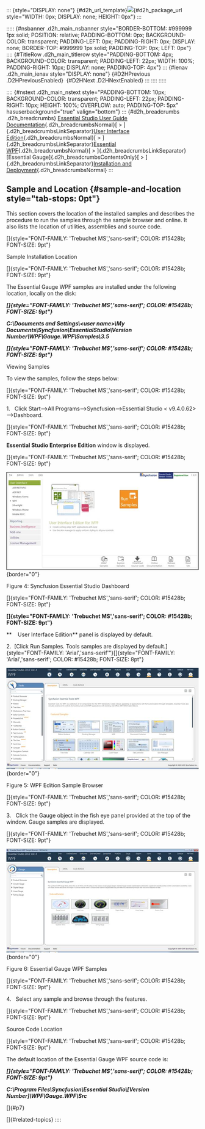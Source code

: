 ::: {style="DISPLAY: none"}
[](ms-xhelp:///?Id=d2h_url_template){#d2h_url_template}![](!package_url!){#d2h_package_url style="WIDTH: 0px; DISPLAY: none; HEIGHT: 0px"}
:::

::::: {#nsbanner .d2h_main_nsbanner style="BORDER-BOTTOM: #999999 1px solid; POSITION: relative; PADDING-BOTTOM: 0px; BACKGROUND-COLOR: transparent; PADDING-LEFT: 0px; PADDING-RIGHT: 0px; DISPLAY: none; BORDER-TOP: #999999 1px solid; PADDING-TOP: 0px; LEFT: 0px"}
:::: {#TitleRow .d2h_main_titlerow style="PADDING-BOTTOM: 4px; BACKGROUND-COLOR: transparent; PADDING-LEFT: 22px; WIDTH: 100%; PADDING-RIGHT: 10px; DISPLAY: none; PADDING-TOP: 4px"}
::: {#ienav .d2h_main_ienav style="DISPLAY: none"}
[](ms-xhelp:///?Id=f89cdeaf-0676-4ae7-8de6-905d3e0330d0){#D2HPrevious .D2HPreviousEnabled}  [](ms-xhelp:///?Id=aa4ab002-3cd3-4574-9eaf-a86121711977){#D2HNext .D2HNextEnabled}
:::
::::
:::::

:::: {#nstext .d2h_main_nstext style="PADDING-BOTTOM: 10px; BACKGROUND-COLOR: transparent; PADDING-LEFT: 22px; PADDING-RIGHT: 10px; HEIGHT: 100%; OVERFLOW: auto; PADDING-TOP: 5px" hasuserbackground="true" valign="bottom"}
::: {#d2h_breadcrumbs .d2h_breadcrumbs}
[Essential Studio User Guide Documentation](ms-xhelp:///?Id=12457748-09e3-4d74-a240-8e049cedf030){.d2h_breadcrumbsNormal}[ \> ]{.d2h_breadcrumbsLinkSeparator}[User Interface Edition](ms-xhelp:///?Id=c29296b7-531c-413b-a0ec-488ca1f7f669){.d2h_breadcrumbsNormal}[ \> ]{.d2h_breadcrumbsLinkSeparator}[Essential WPF](ms-xhelp:///?Id=7f4f82c5-151c-4262-94d0-75c4626c77bc){.d2h_breadcrumbsNormal}[ \> ]{.d2h_breadcrumbsLinkSeparator}[Essential Gauge]{.d2h_breadcrumbsContentsOnly}[ \> ]{.d2h_breadcrumbsLinkSeparator}[Installation and Deployment](ms-xhelp:///?Id=b5a30965-36c6-4b3f-934e-b208337632c3){.d2h_breadcrumbsNormal}
:::

## Sample and Location {#sample-and-location style="tab-stops: 0pt"}

This section covers the location of the installed samples and describes the procedure to run the samples through the sample browser and online. It also lists the location of utilities, assemblies and source code.

[]{style="FONT-FAMILY: 'Trebuchet MS','sans-serif'; COLOR: #15428b; FONT-SIZE: 9pt"} 

Sample Installation Location

[]{style="FONT-FAMILY: 'Trebuchet MS','sans-serif'; COLOR: #15428b; FONT-SIZE: 9pt"} 

The Essential Gauge WPF samples are installed under the following location, locally on the disk:

***[]{style="FONT-FAMILY: 'Trebuchet MS','sans-serif'; COLOR: #15428b; FONT-SIZE: 9pt"}*** 

***C:\\Documents and Settings\\\<user name\>\\My Documents\\Syncfusion\\EssentialStudio\\Version Number\\WPF\\Gauge.WPF\\Samples\\3.5***

***[]{style="FONT-FAMILY: 'Trebuchet MS','sans-serif'; COLOR: #15428b; FONT-SIZE: 9pt"}*** 

Viewing Samples

To view the samples, follow the steps below:

[]{style="FONT-FAMILY: 'Trebuchet MS','sans-serif'; COLOR: #15428b; FONT-SIZE: 9pt"} 

1.   Click Start\--\>All Programs\--\>Syncfusion\--\>Essential Studio \< v9.4.0.62\> \--\>Dashboard.

[]{style="FONT-FAMILY: 'Trebuchet MS','sans-serif'; COLOR: #15428b; FONT-SIZE: 9pt"} 

**Essential Studio Enterprise Edition** window is displayed.

[]{style="FONT-FAMILY: 'Trebuchet MS','sans-serif'; COLOR: #15428b; FONT-SIZE: 9pt"} 

![](ImagesExt/image54_6.jpg){border="0"}

Figure 4: Syncfusion Essential Studio Dashboard

[]{style="FONT-FAMILY: 'Trebuchet MS','sans-serif'; COLOR: #15428b; FONT-SIZE: 9pt"} 

**[]{style="FONT-FAMILY: 'Trebuchet MS','sans-serif'; COLOR: #15428b; FONT-SIZE: 9pt"}** 

**    User Interface Edition** panel is displayed by default.

2.  [Click Run Samples. Tools samples are displayed by default.]{style="FONT-FAMILY: 'Arial','sans-serif'"}[]{style="FONT-FAMILY: 'Arial','sans-serif'; COLOR: #15428b; FONT-SIZE: 8pt"}

![](ImagesExt/image54_7.jpg){border="0"}

Figure 5: WPF Edition Sample Browser

[]{style="FONT-FAMILY: 'Trebuchet MS','sans-serif'; COLOR: #15428b; FONT-SIZE: 9pt"} 

3.   Click the Gauge object in the fish eye panel provided at the top of the window. Gauge samples are displayed.

[]{style="FONT-FAMILY: 'Trebuchet MS','sans-serif'; COLOR: #15428b; FONT-SIZE: 9pt"} 

![](ImagesExt/image54_8.jpg){border="0"}

Figure 6: Essential Gauge WPF Samples

[]{style="FONT-FAMILY: 'Trebuchet MS','sans-serif'; COLOR: #15428b; FONT-SIZE: 9pt"} 

4.   Select any sample and browse through the features.

[]{style="FONT-FAMILY: 'Trebuchet MS','sans-serif'; COLOR: #15428b; FONT-SIZE: 9pt"} 

Source Code Location

[]{style="FONT-FAMILY: 'Trebuchet MS','sans-serif'; COLOR: #15428b; FONT-SIZE: 9pt"} 

The default location of the Essential Gauge WPF source code is:

***[]{style="FONT-FAMILY: 'Trebuchet MS','sans-serif'; COLOR: #15428b; FONT-SIZE: 9pt"}*** 

***C:\\Program Files\\Syncfusion\\Essential Studio\\\[Version Number\]\\WPF\\Gauge.WPF\\Src***

[]{#p7} 

[]{#related-topics}
::::
